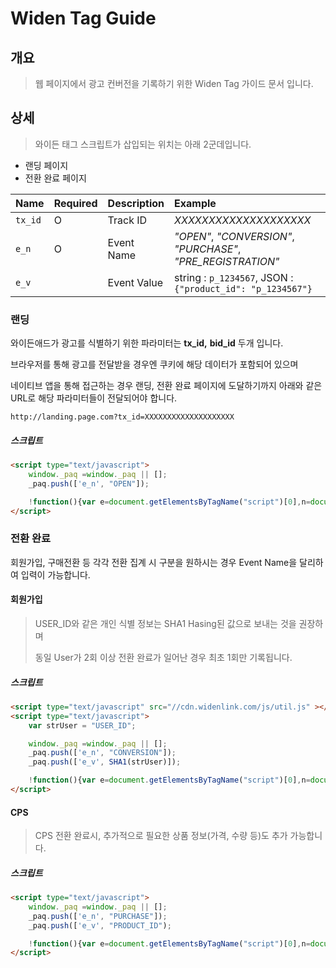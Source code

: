 # Widen Tag Guide

## 개요

> 웹 페이지에서 광고 컨버전을 기록하기 위한 Widen Tag 가이드 문서 입니다.

## 상세

> 와이든 태그 스크립트가 삽입되는 위치는 아래 2군데입니다.

- 랜딩 페이지
- 전환 완료 페이지

| Name | Required | Description | Example |
| :--- | :--- | :--- | :--- |
| `tx_id` | O | Track ID | _XXXXXXXXXXXXXXXXXXXX_ |
| `e_n` | O | Event Name | _"OPEN"_, _"CONVERSION"_,  _"PURCHASE"_, _"PRE_REGISTRATION"_   |
| `e_v` |  | Event Value | string : `p_1234567`, JSON : `{"product_id": "p_1234567"}` |


### 랜딩
    
와이든애드가 광고를 식별하기 위한 파라미터는 **tx_id,** **bid_id** 두개 입니다.

브라우저를 통해 광고를 전달받을 경우엔 쿠키에 해당 데이터가 포함되어 있으며 

네이티브 앱을 통해 접근하는 경우 랜딩, 전환 완료 페이지에 도달하기까지 아래와 같은 URL로 해당 파라미터들이 전달되어야 합니다.

```
http://landing.page.com?tx_id=XXXXXXXXXXXXXXXXXXXX
```

##### 스크립트

```html
<script type="text/javascript">
    window._paq =window._paq || [];
    _paq.push(['e_n', "OPEN"]);

    !function(){var e=document.getElementsByTagName("script")[0],n=document.createElement("script");n.src="//cdn.widenlink.com/js/widentag.js",n.async=!0,n.defer=!0,e.parentNode.insertBefore(n,e)}();
</script>
```

### 전환 완료

회원가입, 구매전환 등 각각 전환 집계 시 구분을 원하시는 경우 Event Name을 달리하여 입력이 가능합니다.

#### 회원가입

> USER_ID와 같은 개인 식별 정보는 SHA1 Hasing된 값으로 보내는 것을 권장하며 
> 
> 동일 User가 2회 이상 전환 완료가 일어난 경우 최초 1회만 기록됩니다.

##### 스크립트 
```html
<script type="text/javascript" src="//cdn.widenlink.com/js/util.js" ></script>
<script type="text/javascript">
    var strUser = "USER_ID";

    window._paq =window._paq || [];
    _paq.push(['e_n', "CONVERSION"]);
    _paq.push(['e_v', SHA1(strUser)]);

    !function(){var e=document.getElementsByTagName("script")[0],n=document.createElement("script");n.src="//cdn.widenlink.com/js/widentag.js",n.async=!0,n.defer=!0,e.parentNode.insertBefore(n,e)}();
</script>
```

#### CPS

> CPS 전환 완료시,  추가적으로 필요한 상품 정보(가격, 수량 등)도 추가 가능합니다.

##### 스크립트
```html
<script type="text/javascript">
    window._paq =window._paq || [];
    _paq.push(['e_n', "PURCHASE"]);
    _paq.push(['e_v', "PRODUCT_ID");

    !function(){var e=document.getElementsByTagName("script")[0],n=document.createElement("script");n.src="//cdn.widenlink.com/js/widentag.js",n.async=!0,n.defer=!0,e.parentNode.insertBefore(n,e)}();
</script>
```
